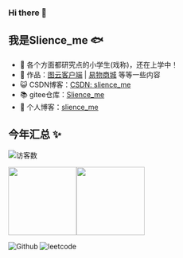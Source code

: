 ### Hi there 👋

<!--
**slience-me/slience-me** is a ✨ _special_ ✨ repository because its `README.md` (this file) appears on your GitHub profile.

Here are some ideas to get you started:

- 🔭 I’m currently working on ...
- 🌱 I’m currently learning ...
- 👯 I’m looking to collaborate on ...
- 🤔 I’m looking for help with ...
- 💬 Ask me about ...
- 📫 How to reach me: ...
- 😄 Pronouns: ...
- ⚡ Fun fact: ...
-->
## 我是Slience_me 🐟
- 🐧 各个方面都研究点的小学生(戏称)，还在上学中！
- 🏡 作品：<a href="https://github.com/slience-me/PhotoCloud" target="_blank">图云客户端</a> | <a href="https://github.com/slience-me/Yiwushop" target="_blank">易物商城</a> 等等一些内容
- 😺 CSDN博客：<a href="https://blog.csdn.net/slience_me" target="_blank">CSDN: slience_me</a>
- 📚 gitee仓库：<a href="https://gitee.com/slience-me" target="_blank">Slience_me</a>
- 💬 个人博客：<a href="https://slienceme.xyz" target="_blank">slience_me</a>


## 今年汇总 ✨

![访客数](https://profile-counter.glitch.me/slience-me/count.svg)

<img align="" height="137px" src="https://github-readme-stats.vercel.app/api?username=slience-me&hide_title=true&hide_border=true&show_icons=true&include_all_commits=true&line_height=21&bg_color=0,EC6C6C,FFD479,FFFC79,73FA79&theme=graywhite&locale=cn" /><img align="" height="137px" src="https://github-readme-stats.vercel.app/api/top-langs/?username=slience-me&hide_title=true&hide_border=true&layout=compact&bg_color=0,73FA79,73FDFF,D783FF&theme=graywhite&locale=cn" />

![Github](https://img.shields.io/badge/GitHub-100000?style=for-the-badge&logo=github&logoColor=white)
![leetcode](https://img.shields.io/badge/-LeetCode-FFA116?style=for-the-badge&logo=LeetCode&logoColor=black)

